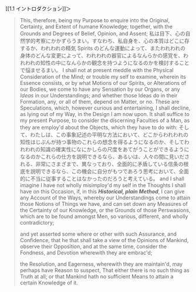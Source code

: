 [[1.1 イントロダクション]]＞


> This, therefore, being my Purpose to enquire into the Original, Certainty, and Extent of humane Knowledge; together, with the Grounds and Degrees of Belief, Opinion, and Assent; 
> 私は目下、心の自然学的考察にかかずらうまい。すなわち、私自身を、心の本質はどこに存するか、われわれの精気 Spirits のどんな運動によって、またわれわれの身体のどんな変更によって、われわれの器官によるなんらかの感覚を、われわれの知性の中になんらかの観念を持つようになるのかを検討することで悩ませるまい。
> I shall not at present meddle with the Physical Consideration of the Mind; or trouble my self to examine, wherein its Essence consists, or by what Motions of our Spirits, or Alterations of our Bodies, we come to have any Sensation by our Organs, or any *Ideas* in our Understandings; and whether those Ideas do in their Formation, any, or all of them, depend on Matter, or no. These are Speculations, which, however curious and entertaining, I shall decline, as lying out of my Way, in the Design I am now upon. It shall suffice to my present Purpose, to consider the discerning Faculties of a Man, as they are employ'd about the Objects, which they have to do with: 
> そして、わたしは、この事象記述の平明な方法において、どこからわれわれの知性はじぶんが持つ事物のこれらの想念を得るようになるのか、そしてわれわれの知識の確実性になにかしらの尺度をあてがうことができるようになるのかこれらの仕方を説明できるなら、あるいは、人々の間に見いだされる、非常にさまざまで、異なっており、全面的に矛盾している信条の根底を説明できるなら、この機会に自分がもつであろう思考において、全面的に不当に従事することはなかったのだろうと考えている。
> and I shall imagine I have not wholly misimploy'd my self in the Thoughts I shall have on this Occasion, if, in this ***Historical, plain Method***, I can give any Account of the Ways, whereby our Understandings come to attain those Notions of Things we have, and can set down any Measures of the Certainty of our Knowledge, or the Grounds of those Perswasions, which are to be found amongst Men, so various, different, and wholly contradictory; 
> 
> and yet asserted some where or other with such Assurance, and Confidence, that he that shall take a view of the Opinions of Mankind, observe their Opposition, and at the same time, consider the Fondness, and Devotion wherewith they are embrac'd; 
> 
> the Resolution, and Eagerness, wherewith they are maintain'd, may perhaps have Reason to suspect, That either there is no such thing as Truth at all; or that Mankind hath no sufficient Means to attain a certain Knowledge of it.